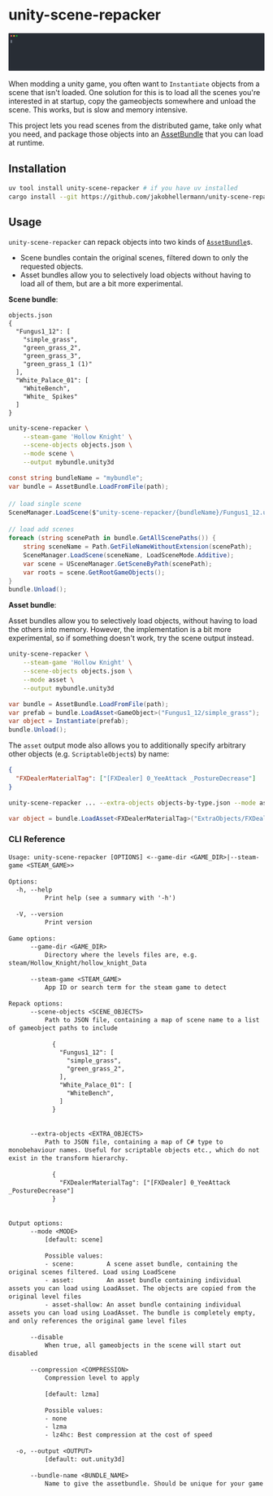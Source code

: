 # unity-scene-repacker

![demo asciicast](./docs/demo-cast.svg)

When modding a unity game, you often want to `Instantiate` objects from a scene that isn't loaded.
One solution for this is to load all the scenes you're interested in at startup, copy the gameobjects somewhere and unload the scene.
This works, but is slow and memory intensive.

This project lets you read scenes from the distributed game, take only what you need, and package those objects into an [AssetBundle](https://docs.unity3d.com/Manual/AssetBundlesIntro.html) that you can load at runtime.

## Installation

```sh
uv tool install unity-scene-repacker # if you have uv installed
cargo install --git https://github.com/jakobhellermann/unity-scene-repacker --locked # to compile from source
```

## Usage

`unity-scene-repacker` can repack objects into two kinds of [`AssetBundle`](https://docs.unity3d.com/ScriptReference/AssetBundle.html)s.
- Scene bundles contain the original scenes, filtered down to only the requested objects.
- Asset bundles allow you to selectively load objects without having to load all of them, but are a bit more experimental.

**Scene bundle**:

```jsonc
objects.json
{
  "Fungus1_12": [
    "simple_grass",
    "green_grass_2",
    "green_grass_3",
    "green_grass_1 (1)"
  ],
  "White_Palace_01": [
    "WhiteBench",
    "White_ Spikes"
  ]
}
```

```sh
unity-scene-repacker \
    --steam-game 'Hollow Knight' \
    --scene-objects objects.json \
    --mode scene \
    --output mybundle.unity3d
```


```cs
const string bundleName = "mybundle";
var bundle = AssetBundle.LoadFromFile(path);

// load single scene
SceneManager.LoadScene($"unity-scene-repacker/{bundleName}/Fungus1_12.unity")

// load add scenes
foreach (string scenePath in bundle.GetAllScenePaths()) {
    string sceneName = Path.GetFileNameWithoutExtension(scenePath);
    SceneManager.LoadScene(sceneName, LoadSceneMode.Additive);
    var scene = USceneManager.GetSceneByPath(scenePath);
    var roots = scene.GetRootGameObjects();
}
bundle.Unload();
```

**Asset bundle**:

Asset bundles allow you to selectively load objects, without having to load the others into memory.
However, the implementation is a bit more experimental, so if something doesn't work, try the scene output instead.

```sh
unity-scene-repacker \
    --steam-game 'Hollow Knight' \
    --scene-objects objects.json \
    --mode asset \
    --output mybundle.unity3d
```


```cs
var bundle = AssetBundle.LoadFromFile(path);
var prefab = bundle.LoadAsset<GameObject>("Fungus1_12/simple_grass");
var object = Instantiate(prefab);
bundle.Unload();
```

The `asset` output mode also allows you to additionally specify arbitrary other objects (e.g. `ScriptableObject`s) by name:

```json
{
  "FXDealerMaterialTag": ["[FXDealer] 0_YeeAttack _PostureDecrease"]
}
```

```sh
unity-scene-repacker ... --extra-objects objects-by-type.json --mode asset
```

```cs
var object = bundle.LoadAsset<FXDealerMaterialTag>("ExtraObjects/FXDealerMaterialTag/[FXDealer] 0_YeeAttack _PostureDecrease.prefab");
```

### CLI Reference

```
Usage: unity-scene-repacker [OPTIONS] <--game-dir <GAME_DIR>|--steam-game <STEAM_GAME>>

Options:
  -h, --help
          Print help (see a summary with '-h')

  -V, --version
          Print version

Game options:
      --game-dir <GAME_DIR>
          Directory where the levels files are, e.g. steam/Hollow_Knight/hollow_knight_Data

      --steam-game <STEAM_GAME>
          App ID or search term for the steam game to detect

Repack options:
      --scene-objects <SCENE_OBJECTS>
          Path to JSON file, containing a map of scene name to a list of gameobject paths to include

            {
              "Fungus1_12": [
                "simple_grass",
                "green_grass_2",
              ],
              "White_Palace_01": [
                "WhiteBench",
              ]
            }


      --extra-objects <EXTRA_OBJECTS>
          Path to JSON file, containing a map of C# type to monobehaviour names. Useful for scriptable objects etc., which do not exist in the transform hierarchy.

            {
              "FXDealerMaterialTag": ["[FXDealer] 0_YeeAttack _PostureDecrease"]
            }


Output options:
      --mode <MODE>
          [default: scene]

          Possible values:
          - scene:         A scene asset bundle, containing the original scenes filtered. Load using LoadScene
          - asset:         An asset bundle containing individual assets you can load using LoadAsset. The objects are copied from the original level files
          - asset-shallow: An asset bundle containing individual assets you can load using LoadAsset. The bundle is completely empty, and only references the original game level files

      --disable
          When true, all gameobjects in the scene will start out disabled

      --compression <COMPRESSION>
          Compression level to apply

          [default: lzma]

          Possible values:
          - none
          - lzma
          - lz4hc: Best compression at the cost of speed

  -o, --output <OUTPUT>
          [default: out.unity3d]

      --bundle-name <BUNDLE_NAME>
          Name to give the assetbundle. Should be unique for your game
```
